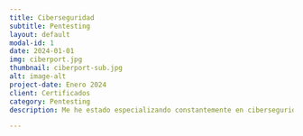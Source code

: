 ```yaml
---
title: Ciberseguridad
subtitle: Pentesting
layout: default
modal-id: 1
date: 2024-01-01
img: ciberport.jpg
thumbnail: ciberport-sub.jpg
alt: image-alt
project-date: Enero 2024
client: Certificados
category: Pentesting
description: Me he estado especializando constantemente en ciberseguridad, específicamente en pentesting. He utilizado múltiples herramientas y he obtenido certificados que respaldan mi conocimiento. Mis próximos objetivos son obtener las certificaciones eJPT y eWPT. Para obtener más información sobre estos certificados, puede hacer clic en "Servicio: Pentesting".

---
```

